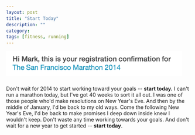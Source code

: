 ```yaml
---
layout: post
title: "Start Today"
description: ""
category: 
tags: [fitness, running]
---
```


<div>
	<img class="rounded-corners" style="max-width: 480px; border: 0px; margin-bottom: 10px;" src="/assets/images/posts/2013-10-26/marathon.png"/>
</div>

Don't wait for 2014 to start working toward your goals -- **start today.** I can't run a marathon today, but I've got 40 weeks to sort it all out. I was one of those people who'd make resolutions on New Year's Eve. And then by the middle of January, I'd be back to my old ways. Come the following New Year's Eve, I'd be back to make promises I deep down inside knew I wouldn't keep. Don't waste any time working towards your goals. And don't wait for a new year to get started -- **start today**.
